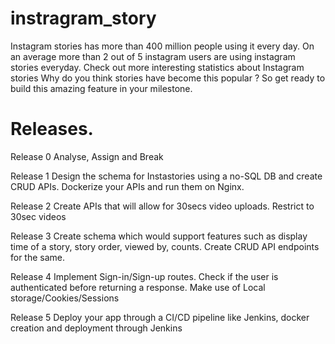 # instragram_story
Instagram stories has more than 400 million people using it every day. On an average more than 2 out of 5 instagram users are using instagram stories everyday. Check out more interesting statistics about Instagram stories Why do you think stories have become this popular ? So get ready to build this amazing feature in your milestone.

# Releases.
Release 0
Analyse, Assign and Break

Release 1
Design the schema for Instastories using a no-SQL DB and create CRUD APIs. Dockerize your APIs and run them on Nginx.

Release 2
Create APIs that will allow for 30secs video uploads. Restrict to 30sec videos

Release 3
Create schema which would support features such as display time of a story, story order, viewed by, counts. Create CRUD API endpoints for the same.

Release 4
Implement Sign-in/Sign-up routes. Check if the user is authenticated before returning a response. Make use of Local storage/Cookies/Sessions

Release 5
Deploy your app through a CI/CD pipeline like Jenkins, docker creation and deployment through Jenkins